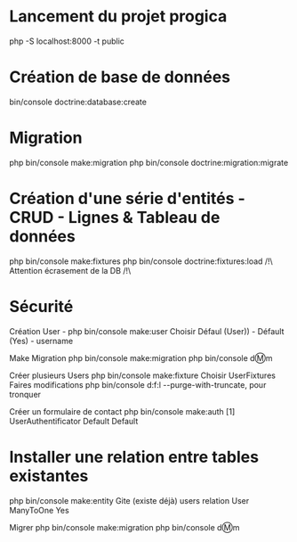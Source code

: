 # Lancement du projet progica
php -S localhost:8000 -t public

# Création de base de données
bin/console doctrine:database:create

# Migration
php bin/console make:migration
php bin/console doctrine:migration:migrate

# Création d'une série d'entités - CRUD - Lignes & Tableau de données
php bin/console make:fixtures
php bin/console doctrine:fixtures:load
/!\ Attention écrasement de la DB /!\

# Sécurité
Création User - php bin/console make:user
Choisir Défaul (User)) - Défault (Yes) - username

Make Migration
php bin/console make:migration
php bin/console d:m:m

Créer plusieurs Users
php bin/console make:fixture
Choisir UserFixtures
Faires modifications
php bin/console d:f:l --purge-with-truncate, pour tronquer

Créer un formulaire de contact
php bin/console make:auth
[1]
UserAuthentificator
Default
Default

# Installer une relation entre tables existantes
php bin/console make:entity Gite (existe déjà)
users
relation
User
ManyToOne
Yes

Migrer
php bin/console make:migration
php bin/console d:m:m